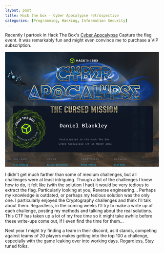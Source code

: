 ```yaml
---
layout: post
title: Hack the box - Cyber Apocalypse retrospective
categories: [Programming, Hacking, Information Security]
---
```


Recently I partook in Hack The Box's [Cyber Apocalypse](https://www.hackthebox.com/events/cyber-apocalypse-2023) Capture the flag event. It was remarkably fun and might even convince me to purchase a VIP subscription. 

<div align="center">
<img src="https://raw.githubusercontent.com/dkblackley/dkblackley.github.io/main/assets/image/cyber_apoc_cert.png" class="img-responsive" alt="Byte rotations">
</div>

I didn't get much farther than some of medium challenges, but all challenges were at least intriguing. Though a lot of the challenges I knew how to do, it felt like (with the solution I had) it would be very tedious to extract the flag. Particularly looking at you, Reverse engineering... Perhaps my knowledge is outdated, or perhaps my tedious solution was the only one. I particularly enjoyed the Cryptography challenges and think I'll talk about them. Regardless, in the coming weeks I'll try to make a write up of each challenge, posting my methods and talking about the real solutions. This CTF has taken up a lot of my free time so it might take awhile before these write-ups come out, if I even find the time for them...

Next year I might try finding a team in their discord, as it stands, competing against teams of 20 players makes getting into the top 100 a challenge, especially with the game leaking over into working days. Regardless, Stay tuned folks.